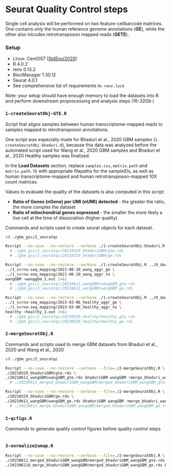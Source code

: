 # Seurat Quality Control steps

Single cell analysis will be performed on two feature-cellbarcode matrices. One contains only the human reference genome annotations (**GE**), while the other also inlcudes retrotransposon mapped reads (**GETE**). 

### Setup

- Linux: CentOS7 ([StdEnv/2020](https://docs.alliancecan.ca/wiki/Standard_software_environments#StdEnv/2020))
- R 4.0.2
- renv 0.13.2
- BiocManager 1.30.12
- Seurat 4.0.1
- See comprehensive list of requirements in: `renv.lock`

Note: your setup should have enough memory to load the datasets into R and perform downstream proprocessing and analysis steps (16-32Gb )

### `1-createSeuratObj-GTE.R`

Script that aligns samples between human transcriptome-mapped reads to samples mapped to retrotransposon annotations.

One script was especially made for Bhaduri et al., 2020 GBM samples (`1-createSeuratObj-bhaduri.R`), because this data was analyzed before the automated script used for Wang et al., 2020 GBM samples and Bhaduri et al., 2020 Healthy samples was finalized.

In the **Load Datasets** section, replace `samples.csv`, `matrix.path` and `matrix.path.TE` with appropriate filepaths for the sampleIDs, as well as human transcriptome-mapped and human retrotransposon-mapped 10X count matrices. 

Values to evaluate the quality of the datasets is also computed in this script: 
- **Ratio of Genes (nGene) per UMI (nUMI) detected** - the greater the ratio, the more complex the dataset
- **Ratio of mitochondrial genes expressed** - the smaller the more likely a live cell at the time of dissociation (higher quality)

Commands and scripts used to create seurat objects for each dataset.

```bash
cd ./gbm_gsc/2_seuratqc

Rscript --no-save --no-restore --verbose ./1-createSeuratObj-bhaduri.R >bhadurigbm_1.out 2>&1 
  # ./gbm_gsc/2_seuratqc/20210329_bhaduriGBM/gte.rds
  # ./gbm_gsc/2_seuratqc/20210329_bhaduriGBM/ge.rds

Rscript --no-save --no-restore --verbose ./1-createSeuratObj.R ../0_downloads/2021-05-28_wang/samples.csv \ 
../1_scrna-seq_mapping/2021-06-10_wang_aggr_ge \
../1_scrna-seq_mapping/2021-06-10_wang_aggr_te \
wangGBM >wanggbm_1.out 2>&1 
  # ./gbm_gsc/2_seuratqc/20210611_wangGBM/wangGBM_gte.rds
  # ./gbm_gsc/2_seuratqc/20210611_wangGBM/wangGBM_ge.rds

Rscript --no-save --no-restore --verbose ./1-createSeuratObj.R ../0_downloads/2023-03-06_bhaduri_healthy/samples.csv \ 
../1_scrna-seq_mapping/2023-03-06_healthy_aggr_ge \
../1_scrna-seq_mapping/2023-03-06_healthy_aggr_te \
healthy >healthy_1.out 2>&1 
  # ./gbm_gsc/2_seuratqc/20230320_healthy/healthy_gte.rds
  # ./gbm_gsc/2_seuratqc/20230320_healthy/healthy_ge.rds
```
### `2-mergeSeuratObj.R`

Commands and scripts used to merge GBM datasets from Bhaduri et al., 2020 and Wang et al., 2020

```bash
cd ./gbm_gsc/2_seuratqc

Rscript --no-save --no-restore --verbose --file=./2-mergeSeuratObj.R \
./20210329_bhaduriGBM/gte.rds \ 
./20210611_wangGBM/wangGBM_gte.rds bhaduriGBM wangGBM >merge_bhaduri_wang_gte.out 2>&1 
  # ./20230611_merged_bhaduriGBM_wangGBM/merged_bhaduriGBM_wangGBM_gte.rds

Rscript --no-save --no-restore --verbose --file=./2-mergeSeuratObj.R \
./20210329_bhaduriGBM/ge.rds \
./20210611_wangGBM/wangGBM_ge.rds bhaduriGBM wangGBM >merge_bhaduri_wang_ge.out 2>&1 
  # ./20230611_merge_bhaduriGBM_wangGBM/merged_bhaduriGBM_wangGBM_ge.rds
```

### `2-qcfigs.R`

Commands to generate quality control figures before quality control steps
```bash

```

<!-- Commands to generate quality control figures after filtering out low quality cells and doubets. 
```bash

``` -->

### `3-normalize2umap.R`

```bash
Rscript --no-save --no-restore --verbose --file=./2-mergeSeuratObj.R \
./20230611_merged_bhaduriGBM_wangGBM/merged_bhaduriGBM_wangGBM_gte.rds \ 
./20230611d_merge_bhaduriGBM_wangGBM/merged_bhaduriGBM_wangGBM_ge.rds bhaduriGBM wangGBM >merge_bhaduri_wang_gte.out 2>&1 
```